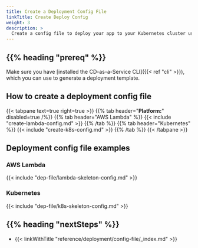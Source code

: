 ```yaml
---
title: Create a Deployment Config File
linkTitle: Create Deploy Config
weight: 3
description: >
  Create a config file to deploy your app to your Kubernetes cluster using CD-as-a-Service.
---
```


## {{% heading "prereq" %}}

Make sure you have [installed the CD-as-a-Service CLI]({{< ref "cli" >}}), which you can use to generate a deployment template.

## How to create a deployment config file

{{< tabpane text=true right=true >}}
{{% tab header="**Platform:**" disabled=true /%}}
{{% tab header="AWS Lambda" %}}
{{< include "create-lambda-config.md" >}}
{{% /tab %}}
{{% tab header="Kubernetes" %}}
{{< include "create-k8s-config.md" >}}
{{% /tab %}}
{{< /tabpane >}}

## Deployment config file examples

### AWS Lambda

{{< include "dep-file/lambda-skeleton-config.md" >}}

### Kubernetes

{{< include "dep-file/k8s-skeleton-config.md" >}}

## {{% heading "nextSteps" %}}

* {{< linkWithTitle "reference/deployment/config-file/_index.md" >}}
